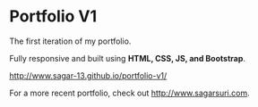 # Portfolio V1



The first iteration of my portfolio. 

Fully responsive and built using **HTML, CSS, JS, and Bootstrap**. 

<http://www.sagar-13.github.io/portfolio-v1/>






For a more recent portfolio, check out <http://www.sagarsuri.com>.
